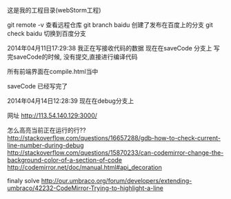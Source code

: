

这是我的工程目录(webStorm工程)


git remote -v 查看远程仓库
git branch baidu 创建了发布在百度上的分支
git check baidu 切换到百度分支

2014年04月11日17:29:38
我正在写接收代码的数据
现在在saveCode 分支上
写完saveCode的时候, 没有提交,直接进行编译代码

所有前端界面在compile.html当中

saveCode 已经写完了

2014年04月14日12:28:39
现在在debug分支上

网址
http://113.54.140.129:3000/

怎么高亮当前正在运行的行??
http://stackoverflow.com/questions/16657288/gdb-how-to-check-current-line-number-during-debug
http://stackoverflow.com/questions/15870233/can-codemirror-change-the-background-color-of-a-section-of-code
http://codemirror.net/doc/manual.html#api_decoration

finaly solve
http://our.umbraco.org/forum/developers/extending-umbraco/42232-CodeMirror-Trying-to-highlight-a-line
